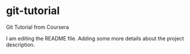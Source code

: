 # git-tutorial
Git Tutorial from Coursera

I am editing the README file. Adding some more details about the project description.

